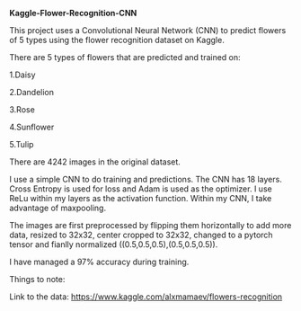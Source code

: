 ****Kaggle-Flower-Recognition-CNN****

This project uses a Convolutional Neural Network (CNN) to predict flowers of 5 types using the flower recognition dataset on Kaggle.

There are 5 types of flowers that are predicted and trained on:

1.Daisy

2.Dandelion

3.Rose

4.Sunflower

5.Tulip

There are 4242 images in the original dataset.

I use a simple CNN to do training and predictions. The CNN has 18 layers. Cross Entropy is used for loss and Adam is used as the optimizer. I use ReLu within my layers as the activation function. Within my CNN, I take advantage of maxpooling.

The images are first preprocessed by flipping them horizontally to add more data, resized to 32x32, center cropped to 32x32, changed to a pytorch tensor and fianlly normalized ((0.5,0.5,0.5),(0.5,0.5,0.5)).

I have managed a 97% accuracy during training.

Things to note:

Link to the data: https://www.kaggle.com/alxmamaev/flowers-recognition
